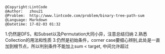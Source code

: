 ```
@Copyright:LintCode
@Author:   zhou21
@Problem:  http://www.lintcode.com/problem/binary-tree-path-sum
@Language: Markdown
@Datetime: 17-02-03 01:32
```

1.仍然是DFS，和Subset以及Permutation大同小异，注意总结归纳
2.熟悉Collection的用法和性质
3.仍然是初始条件，corner case要细心辨别,此处是一直加到根节点，所以判别条件不能加上sum < target, 中间允许超过